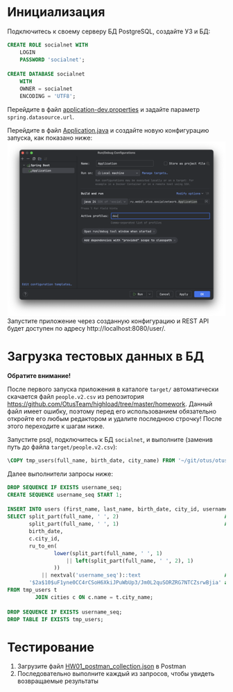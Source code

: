 # Инициализация

Подключитесь к своему серверу БД PostgreSQL, создайте УЗ и БД:

```sql
CREATE ROLE socialnet WITH
    LOGIN
    PASSWORD 'socialnet';

CREATE DATABASE socialnet
    WITH
    OWNER = socialnet
    ENCODING = 'UTF8';
```

Перейдите в файл [application-dev.properties](src/main/resources/application-dev.properties) и задайте параметр `spring.datasource.url`.

Перейдите в файл [Application.java](src/main/java/ru/webdl/otus/socialnetwork/Application.java) и создайте новую конфигурацию запуска, как
показано ниже:
![run-config.png](img/run-config.png)
Запустите приложение через созданную конфигурацию и REST API будет доступен по адресу http://localhost:8080/user/.

# Загрузка тестовых данных в БД

**Обратите внимание!**

После первого запуска приложения в каталоге `target/` автоматически скачается файл `people.v2.csv` из репозитория
https://github.com/OtusTeam/highload/tree/master/homework. Данный файл имеет ошибку, поэтому перед его использованием обязательно откройте
его любым редактором и удалите последнюю строчку! После этого переходите к шагам ниже.

Запустите psql, подключитесь к БД `socialnet`, и выполните (заменив путь до файла `target/people.v2.csv`):

```sql
\COPY tmp_users(full_name, birth_date, city_name) FROM '~/git/otus/otus-highload-2025-06-timofeevka/socialnetwork/target/people.v2.csv' WITH (FORMAT csv, DELIMITER ',', HEADER false);
```

Далее выполнители запросы ниже:

```sql
DROP SEQUENCE IF EXISTS username_seq;
CREATE SEQUENCE username_seq START 1;

INSERT INTO users (first_name, last_name, birth_date, city_id, username, password)
SELECT split_part(full_name, ' ', 2)                                  AS first_name,
       split_part(full_name, ' ', 1)                                  AS last_name,
       birth_date,
       c.city_id,
       ru_to_en(
               lower(split_part(full_name, ' ', 1)
                   || left(split_part(full_name, ' ', 2), 1)
               ))
           || nextval('username_seq')::text                           AS username,
       '$2a$10$uF1yne0CC4rCSoH6XkiJPuWbUp3/Jm0L2quSORZRG7NTCZsrwBjia' as password -- пароль "password" для всех пользователей
FROM tmp_users t
         JOIN cities c ON c.name = t.city_name;

DROP SEQUENCE IF EXISTS username_seq;
DROP TABLE IF EXISTS tmp_users;

```

# Тестирование

1. Загрузите файл [HW01_postman_collection.json](src/test/postman/HW01_postman_collection.json) в Postman
2. Последовательно выполните каждый из запросов, чтобы увидеть возвращаемые результаты
